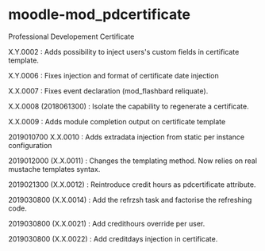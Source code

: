 # moodle-mod_pdcertificate
Professional Developement Certificate

X.Y.0002 : Adds possibility to inject users's custom fields in certificate template.

X.Y.0006 : Fixes injection and format of certificate date injection

X.X.0007 : Fixes event declaration (mod_flashbard reliquate).

X.X.0008 (2018061300) : Isolate the capability to regenerate a certificate.

X.X.0009 : Adds module completion output on certificate template

2019010700 X.X.0010 : Adds extradata injection from static per instance configuration

2019012000 (X.X.0011) : Changes the templating method. Now relies on real mustache templates
syntax.

2019021300 (X.X.0012) : Reintroduce credit hours as pdcertificate attribute.

2019030800 (X.X.0014) : Add the refrzsh task and factorise the refreshing code.

2019030800 (X.X.0021) : Add credithours override per user.

2019030800 (X.X.0022) : Add creditdays injection in certificate.
